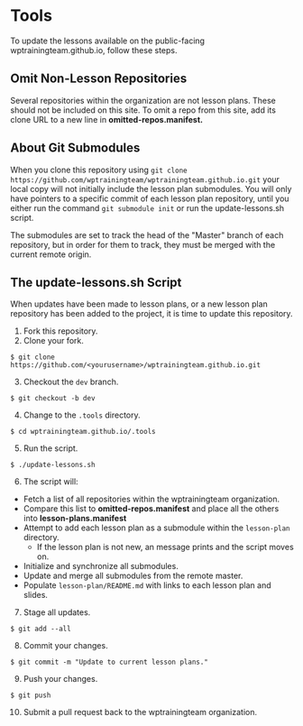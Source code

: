 # Tools
To update the lessons available on the public-facing wptrainingteam.github.io, follow these steps.

## Omit Non-Lesson Repositories
Several repositories within the organization are not lesson plans. These should not be included on this site. To omit a repo from this site, add its clone URL to a new line in **omitted-repos.manifest.**

## About Git Submodules
When you clone this repository using `git clone https://github.com/wptrainingteam/wptrainingteam.github.io.git` your local copy will not initially include the lesson plan submodules. You will only have pointers to a specific commit of each lesson plan repository, until you either run the command `git submodule init` or run the update-lessons.sh script.

The submodules are set to track the head of the "Master" branch of each repository, but in order for them to track, they must be merged with the current remote origin.

## The update-lessons.sh Script
When updates have been made to lesson plans, or a new lesson plan repository has been added to the project, it is time to update this repository.

1. Fork this repository.
2. Clone your fork.
  ```
  $ git clone https://github.com/<yourusername>/wptrainingteam.github.io.git
  ```
3. Checkout the `dev` branch.
  ```
  $ git checkout -b dev
  ```
4. Change to the `.tools` directory.
  ```
  $ cd wptrainingteam.github.io/.tools
  ```
5. Run the script.
  ```
  $ ./update-lessons.sh
  ```
6. The script will:
  * Fetch a list of all repositories within the wptrainingteam organization.
  * Compare this list to **omitted-repos.manifest** and place all the others into **lesson-plans.manifest**
  * Attempt to add each lesson plan as a submodule within the `lesson-plan` directory.
    * If the lesson plan is not new, an message prints and the script moves on.
  * Initialize and synchronize all submodules.
  * Update and merge all submodules from the remote master.
  * Populate `lesson-plan/README.md` with links to each lesson plan and slides.
7. Stage all updates.
  ```
  $ git add --all
  ```
8. Commit your changes.
  ```
  $ git commit -m "Update to current lesson plans."
  ```
9. Push your changes.
  ```
  $ git push
  ```
10. Submit a pull request back to the wptrainingteam organization.
